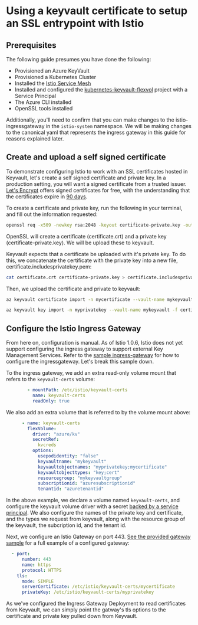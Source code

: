 # Using a keyvault certificate to setup an SSL entrypoint with Istio

## Prerequisites

The following guide presumes you have done the following:

* Provisioned an Azure KeyVault
* Provisioned a Kubernetes Cluster
* Installed the [Istio Service Mesh](https://istio.io/docs/setup/kubernetes/)
* Installed and configured the [kubernetes-keyvault-flexvol](https://github.com/Azure/kubernetes-keyvault-flexvol) project with a Service Principal
* The Azure CLI installed
* OpenSSL tools installed

Additionally, you'll need to confirm that you can make changes to the istio-ingressgateway in the `istio-system` namespace. We will be making changes to the canonical yaml that represents the ingress gateway in this guide for reasons explained later.

## Create and upload a self signed certificate

To demonstrate configuring Istio to work with an SSL certificates hosted in Keyvault, let's create a self signed certificate and private key. In a production setting, you will want a signed certificate from a trusted issuer. [Let's Encrypt](https://letsencrypt.org/) offers signed certificates for free, with the understanding that the certificates expire in [90 days](https://letsencrypt.org/2015/11/09/why-90-days.html).

To create a certificate and private key, run the following in your terminal, and fill out the information requested:

```bash
openssl req -x509 -newkey rsa:2048 -keyout certificate-private.key -out certificate.crt -days 365 -nodes
```

OpenSSL will create a certificate (certificate.crt) and a private key (certificate-private.key). We will be upload these to keyvault.

Keyvault expects that a certificate be uploaded with it's private key. To do this, we concatenate the certificate with the private key into a new file, certificate.includesprivatekey.pem:

```bash
cat certificate.crt certificate-private.key > certificate.includesprivatekey.pem
```

Then, we upload the certificate and private to keyvault:

```bash
az keyvault certificate import -n mycertificate --vault-name mykeyvault -f certificate.includesprivatekey.pem
```

```bash
az keyvault key import -n myprivatekey --vault-name mykeyvault -f certificate-private.key
```

## Configure the Istio Ingress Gateway

From here on, configuration is manual. As of Istio 1.0.6, Istio does not yet support configuring the ingress gateway to support external Key Management Services. Refer to the [sample ingress-gateway](./istio-tls-certificate/istio-ingressgateway.yaml) for how to configure the ingressgateway. Let's break this sample down.

To the ingress gateway, we add an extra read-only volume mount that refers to the `keyvault-certs` volume:

```yaml
        - mountPath: /etc/istio/keyvault-certs
          name: keyvault-certs
          readOnly: true
```

We also add an extra volume that is referred to by the volume mount above:

```yaml
      - name: keyvault-certs
        flexVolume:
          driver: "azure/kv"
          secretRef:
            kvcreds
          options:
            usepodidentity: "false"
            keyvaultname: "mykeyvault"
            keyvaultobjectnames: "myprivatekey;mycertificate"
            keyvaultobjecttypes: "key;cert"
            resourcegroup: "mykeyvaultgroup"
            subscriptionid: "azuresubscriptionid"
            tenantid: "azuretenantid"
```

In the above example, we declare a volume named `keyvault-certs`, and configure the keyvault volume driver with a secret [backed by a service principal](https://github.com/Azure/kubernetes-keyvault-flexvol#option-1---service-principal). We also configure the names of the private key and certificate, and the types we request from keyvault, along with the resource group of the keyvault, the subcription id, and the tenant id.

Next, we configure an Istio Gateway on port 443. [See the provided gateway sample](./istio-tls-certificate/istio-samplegateway.yaml) for a full example of a configured gateway:

```yaml
  - port:
      number: 443
      name: https
      protocol: HTTPS
    tls:
      mode: SIMPLE
      serverCertificate: /etc/istio/keyvault-certs/mycertificate
      privateKey: /etc/istio/keyvault-certs/myprivatekey
```

As we've configured the Ingress Gateway Deployment to read certificates from Keyvault, we can simply point the gatway's tls options to the certificate and private key pulled down from Keyvault.


